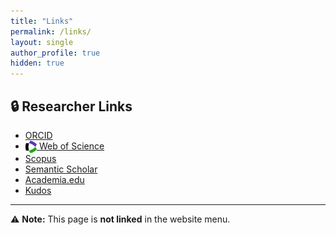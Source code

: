 ```yaml
---
title: "Links"
permalink: /links/
layout: single
author_profile: true
hidden: true
---
```


## 🔒 Researcher Links

<ul class="social-icons">
    <li><a href="https://orcid.org/0000-0002-8342-0363" target="_blank"><i class="ai ai-orcid" aria-hidden="true"></i> ORCID</a></li>
  <li>
  <a href="https://www.webofscience.com/wos/author/record/1767361" target="_blank">
    <img src="/assets/images/webofscience.png" alt="Web of Science" style="height: 20px; vertical-align: middle;">
    Web of Science
  </a>
</li>
      <li><a href="https://www.scopus.com/authid/detail.uri?authorId=56068096100" target="_blank"><i class="ai ai-scopus" aria-hidden="true"></i> Scopus</a></li>
    <li><a href="https://www.semanticscholar.org/author/Americo-Cunha/47058383" target="_blank"><i class="ai ai-semantic-scholar" aria-hidden="true"></i> Semantic Scholar</a></li>
    <li><a href="https://uerj.academia.edu/AmericoCunhaJr" target="_blank"><i class="ai ai-academia" aria-hidden="true"></i> Academia.edu</a></li>
    <li><a href="https://www.growkudos.com/profile/americo_cunha" target="_blank"><i class="fas fa-lightbulb" aria-hidden="true"></i> Kudos</a></li>
</ul>

---
⚠️ **Note:** This page is **not linked** in the website menu.
